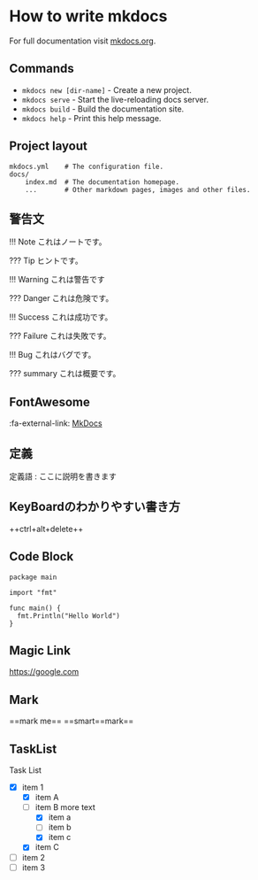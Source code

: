 # How to write mkdocs

For full documentation visit [mkdocs.org](https://mkdocs.org).

## Commands

* `mkdocs new [dir-name]` - Create a new project.
* `mkdocs serve` - Start the live-reloading docs server.
* `mkdocs build` - Build the documentation site.
* `mkdocs help` - Print this help message.

## Project layout

    mkdocs.yml    # The configuration file.
    docs/
        index.md  # The documentation homepage.
        ...       # Other markdown pages, images and other files.

## 警告文

!!! Note
    これはノートです。

??? Tip
    ヒントです。

!!! Warning
    これは警告です

??? Danger
    これは危険です。

!!! Success
    これは成功です。

??? Failure
    これは失敗です。

!!! Bug
    これはバグです。

??? summary
    これは概要です。

## FontAwesome
:fa-external-link: [MkDocs](http://www.mkdocs.org/)

## 定義
定義語
:    ここに説明を書きます

## KeyBoardのわかりやすい書き方
++ctrl+alt+delete++

## Code Block
```
package main

import "fmt"

func main() {
  fmt.Println("Hello World")
}

```

## Magic Link
<https://google.com>

## Mark
==mark me==
==smart==mark==

## TaskList
Task List

- [X] item 1
    * [X] item A
    * [ ] item B
        more text
        + [x] item a
        + [ ] item b
        + [x] item c
    * [X] item C
- [ ] item 2
- [ ] item 3
